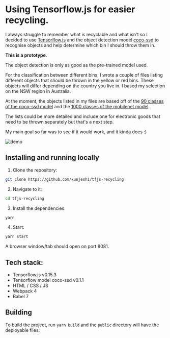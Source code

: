 # Using Tensorflow.js for easier recycling.

I always struggle to remember what is recyclable and what isn't so I decided to use [Tensorflow.js](https://js.tensorflow.org/) and the object detection model [coco-ssd](https://www.npmjs.com/package/@tensorflow-models/coco-ssd) to recognise objects and help determine which bin I should throw them in.

**This is a prototype**.

The object detection is only as good as the pre-trained model used.

For the classification between different bins, I wrote a couple of files listing different objects that should be thrown in the yellow or red bins. These objects will differ depending on the country you live in. I based my selection on the NSW region in Australia.

At the moment, the objects listed in my files are based off of the [90 classes of the coco-ssd model](https://github.com/tensorflow/tfjs-models/blob/master/coco-ssd/src/classes.ts) and the [1000 classes of the mobilenet model](./src/data/imagenet_classes.js).

The lists could be more detailed and include one for electronic goods that need to be thrown separately but that's a next step.

My main goal so far was to see if it would work, and it kinda does :)

![demo](recycle.gif)

## Installing and running locally

1. Clone the repository:

```bash
git clone https://github.com/kunjesh1/tfjs-recycling
```

2. Navigate to it:

```bash
cd tfjs-recycling
```

3. Install the dependencies:

```bash
yarn
```

4. Start:

```bash
yarn start
```

A browser window/tab should open on port 8081.

## Tech stack:

- Tensorflow.js v0.15.3
- Tensorflow model coco-ssd v0.1.1
- HTML / CSS / JS
- Webpack 4
- Babel 7

## Building

To build the project, run `yarn build` and the `public` directory will have the deployable files.
